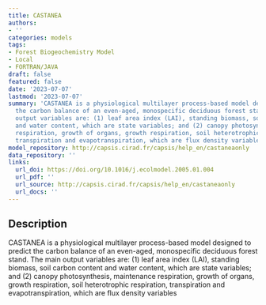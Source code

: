 ```yaml
---
title: CASTANEA
authors:
- ''
categories: models
tags:
- Forest Biogeochemistry Model
- Local
- FORTRAN/JAVA
draft: false
featured: false
date: '2023-07-07'
lastmod: '2023-07-07'
summary: 'CASTANEA is a physiological multilayer process-based model designed to predict
  the carbon balance of an even-aged, monospecific deciduous forest stand. The main
  output variables are: (1) leaf area index (LAI), standing biomass, soil carbon content
  and water content, which are state variables; and (2) canopy photosynthesis, maintenance
  respiration, growth of organs, growth respiration, soil heterotrophic respiration,
  transpiration and evapotranspiration, which are flux density variables'
model_repository: http://capsis.cirad.fr/capsis/help_en/castaneaonly
data_repository: ''
links:
  url_doi: https://doi.org/10.1016/j.ecolmodel.2005.01.004
  url_pdf: ''
  url_source: http://capsis.cirad.fr/capsis/help_en/castaneaonly
  url_docs: ''
---
```


## Description

CASTANEA is a physiological multilayer process-based model designed to predict the carbon balance of an even-aged, monospecific deciduous forest stand. The main output variables are: (1) leaf area index (LAI), standing biomass, soil carbon content and water content, which are state variables; and (2) canopy photosynthesis, maintenance respiration, growth of organs, growth respiration, soil heterotrophic respiration, transpiration and evapotranspiration, which are flux density variables

